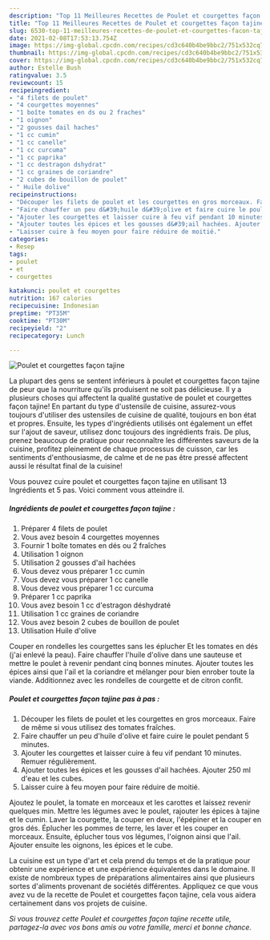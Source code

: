 ```yaml
---
description: "Top 11 Meilleures Recettes de Poulet et courgettes façon tajine"
title: "Top 11 Meilleures Recettes de Poulet et courgettes façon tajine"
slug: 6530-top-11-meilleures-recettes-de-poulet-et-courgettes-facon-tajine
date: 2021-02-08T17:53:13.754Z
image: https://img-global.cpcdn.com/recipes/cd3c640b4be9bbc2/751x532cq70/poulet-et-courgettes-facon-tajine-photo-principale-de-la-recette.jpg
thumbnail: https://img-global.cpcdn.com/recipes/cd3c640b4be9bbc2/751x532cq70/poulet-et-courgettes-facon-tajine-photo-principale-de-la-recette.jpg
cover: https://img-global.cpcdn.com/recipes/cd3c640b4be9bbc2/751x532cq70/poulet-et-courgettes-facon-tajine-photo-principale-de-la-recette.jpg
author: Estelle Bush
ratingvalue: 3.5
reviewcount: 15
recipeingredient:
- "4 filets de poulet"
- "4 courgettes moyennes"
- "1 boîte tomates en ds ou 2 fraches"
- "1 oignon"
- "2 gousses dail haches"
- "1 cc cumin"
- "1 cc canelle"
- "1 cc curcuma"
- "1 cc paprika"
- "1 cc destragon dshydrat"
- "1 cc graines de coriandre"
- "2 cubes de bouillon de poulet"
- " Huile dolive"
recipeinstructions:
- "Découper les filets de poulet et les courgettes en gros morceaux. Faire de même si vous utilisez des tomates fraîches."
- "Faire chauffer un peu d&#39;huile d&#39;olive et faire cuire le poulet pendant 5 minutes."
- "Ajouter les courgettes et laisser cuire à feu vif pendant 10 minutes. Remuer régulièrement."
- "Ajouter toutes les épices et les gousses d&#39;ail hachées. Ajouter 250 ml d&#39;eau et les cubes."
- "Laisser cuire à feu moyen pour faire réduire de moitié."
categories:
- Resep
tags:
- poulet
- et
- courgettes

katakunci: poulet et courgettes 
nutrition: 167 calories
recipecuisine: Indonesian
preptime: "PT35M"
cooktime: "PT30M"
recipeyield: "2"
recipecategory: Lunch

---
```



![Poulet et courgettes façon tajine](https://img-global.cpcdn.com/recipes/cd3c640b4be9bbc2/751x532cq70/poulet-et-courgettes-facon-tajine-photo-principale-de-la-recette.jpg)

La plupart des gens se sentent inférieurs à poulet et courgettes façon tajine de peur que la nourriture qu'ils produisent ne soit pas délicieuse. Il y a plusieurs choses qui affectent la qualité gustative de poulet et courgettes façon tajine! En partant du type d'ustensile de cuisine, assurez-vous toujours d'utiliser des ustensiles de cuisine de qualité, toujours en bon état et propres. Ensuite, les types d'ingrédients utilisés ont également un effet sur l'ajout de saveur, utilisez donc toujours des ingrédients frais. De plus, prenez beaucoup de pratique pour reconnaître les différentes saveurs de la cuisine, profitez pleinement de chaque processus de cuisson, car les sentiments d'enthousiasme, de calme et de ne pas être pressé affectent aussi le résultat final de la cuisine!

<!--inarticleads1-->

Vous pouvez cuire poulet et courgettes façon tajine en utilisant 13 Ingrédients et 5 pas. Voici comment vous atteindre il.

##### Ingrédients de poulet et courgettes façon tajine :

1. Préparer 4 filets de poulet
1. Vous avez besoin 4 courgettes moyennes
1. Fournir 1 boîte tomates en dés ou 2 fraîches
1. Utilisation 1 oignon
1. Utilisation 2 gousses d&#39;ail hachées
1. Vous devez vous préparer 1 cc cumin
1. Vous devez vous préparer 1 cc canelle
1. Vous devez vous préparer 1 cc curcuma
1. Préparer 1 cc paprika
1. Vous avez besoin 1 cc d&#39;estragon déshydraté
1. Utilisation 1 cc graines de coriandre
1. Vous avez besoin 2 cubes de bouillon de poulet
1. Utilisation  Huile d&#39;olive


Couper en rondelles les courgettes sans les éplucher Et les tomates en dés (j&#39;ai enlevé la peau). Faire chauffer l&#39;huile d&#39;olive dans une sauteuse et mettre le poulet à revenir pendant cinq bonnes minutes. Ajouter toutes les épices ainsi que l&#39;ail et la coriandre et mélanger pour bien enrober toute la viande. Additionnez avec les rondelles de courgette et de citron confit. 

<!--inarticleads2-->

##### Poulet et courgettes façon tajine pas à pas :

1. Découper les filets de poulet et les courgettes en gros morceaux. Faire de même si vous utilisez des tomates fraîches.
1. Faire chauffer un peu d&#39;huile d&#39;olive et faire cuire le poulet pendant 5 minutes.
1. Ajouter les courgettes et laisser cuire à feu vif pendant 10 minutes. Remuer régulièrement.
1. Ajouter toutes les épices et les gousses d&#39;ail hachées. Ajouter 250 ml d&#39;eau et les cubes.
1. Laisser cuire à feu moyen pour faire réduire de moitié.


Ajoutez le poulet, la tomate en morceaux et les carottes et laissez revenir quelques min. Mettre les légumes avec le poulet, rajouter les épices à tajine et le cumin. Laver la courgette, la couper en deux, l&#39;épépiner et la couper en gros dés. Éplucher les pommes de terre, les laver et les couper en morceaux. Ensuite, éplucher tous vos légumes, l&#39;oignon ainsi que l&#39;ail. Ajouter ensuite les oignons, les épices et le cube. 

<!--inarticleads1-->

<p>
La cuisine est un type d'art et cela prend du temps et de la pratique pour obtenir une expérience et une expérience équivalentes dans le domaine. Il existe de nombreux types de préparations alimentaires ainsi que plusieurs sortes d'aliments provenant de sociétés différentes. Appliquez ce que vous avez vu de la recette de Poulet et courgettes façon tajine, cela vous aidera certainement dans vos projets de cuisine.
</p>

<p>
<i>Si vous trouvez cette Poulet et courgettes façon tajine recette utile, partagez-la avec vos bons amis ou votre famille, merci et bonne chance.</i>
</p>
